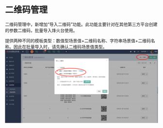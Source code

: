 # 二维码管理

二维码管理中，新增加“导入二维码”功能。此功能主要针对在其他第三方平台创建的参数二维码，批量导入烽火台使用。

提供两种不同的模板类型：数值型场景值+二维码名称、字符串场景值+二维码名称。因此在批量导入时，请先确认二维码场景值类型。![](/assets/1522038409%281%29.jpg)

